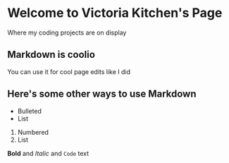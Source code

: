 # Welcome to Victoria Kitchen's Page

Where my coding projects are on display 




## Markdown is coolio
You can use it for cool page edits like I did




## Here's some other ways to use Markdown
- Bulleted
- List

1. Numbered
2. List

**Bold** and _Italic_ and `Code` text





